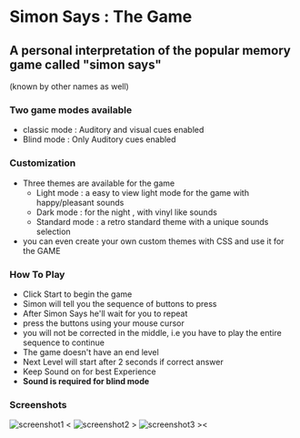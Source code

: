 # Simon Says : The Game
## A personal interpretation of the popular memory game called "simon says"
(known by other names as well)

### Two game modes available
  - classic mode : Auditory and visual cues enabled
  - Blind mode : Only Auditory cues enabled

### Customization
  - Three themes are available for the game
    - Light mode : a easy to view light mode for the game with happy/pleasant sounds
    - Dark mode : for the night , with vinyl like sounds
    - Standard mode : a retro standard theme with a unique sounds selection
  - you can even create your own custom themes with CSS and use it for the GAME
 
### How To Play
  - Click Start to begin the game
  - Simon will tell you the sequence of buttons to press
  - After Simon Says he'll wait for you to repeat
  - press the buttons using your mouse cursor
  - you will not be corrected in the middle, i.e you have to play the entire sequence to continue
  - The game doesn't have an end level
  - Next Level will start after 2 seconds if correct answer
  - Keep Sound on for best Experience
  - __Sound is required for blind mode__

### Screenshots
![screenshot1 <](https://github.com/Scarredhealer/Simon_Says_The_Game/blob/main/ScreenShots/ss1.png)
![screenshot2 >](https://github.com/Scarredhealer/Simon_Says_The_Game/blob/main/ScreenShots/ss2.png)
![screenshot3 ><](https://github.com/Scarredhealer/Simon_Says_The_Game/blob/main/ScreenShots/ss3.png)
